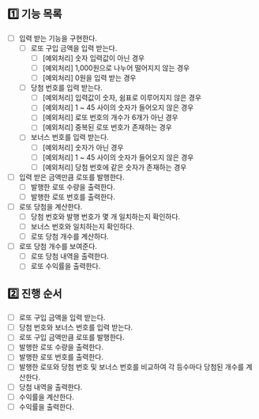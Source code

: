 ## 1️⃣ 기능 목록

- [ ] 입력 받는 기능을 구현한다.
  - [ ] 로또 구입 금액을 입력 받는다.
    - [ ] [예외처리] 숫자 입력값이 아닌 경우
    - [ ] [예외처리] 1,000원으로 나누어 떨어지지 않는 경우
    - [ ] [예외처리] 0원을 입력 받는 경우
  - [ ] 당첨 번호를 입력 받는다.
    - [ ] [예외처리] 입력값이 숫자, 쉼표로 이루어지지 않은 경우
    - [ ] [예외처리] 1 ~ 45 사이의 숫자가 들어오지 않은 경우
    - [ ] [예외처리] 로또 번호의 개수가 6개가 아닌 경우
    - [ ] [예외처리] 중복된 로또 번호가 존재하는 경우
  - [ ] 보너스 번호를 입력 받는다.
    - [ ] [예외처리] 숫자가 아닌 경우
    - [ ] [예외처리] 1 ~ 45 사이의 숫자가 들어오지 않은 경우
    - [ ] [예외처리] 당첨 번호에 같은 숫자가 존재하는 경우
- [ ] 입력 받은 금액만큼 로또를 발행한다.
  - [ ] 발행한 로또 수량을 출력한다.
  - [ ] 발행한 로또 번호를 출력한다.
- [ ] 로또 당첨을 계산한다.
  - [ ] 당첨 번호와 발행 번호가 몇 개 일치하는지 확인하다.
  - [ ] 보너스 번호와 일치하는지 확인하다.
  - [ ] 로또 당첨 개수를 계산하다.
- [ ] 로또 당첨 개수를 보여준다.
  - [ ] 로또 당첨 내역을 출력한다.
  - [ ] 로또 수익률을 출력한다.

## 2️⃣ 진행 순서
- [ ] 로또 구입 금액을 입력 받는다.
- [ ] 당첨 번호와 보너스 번호를 입력 받는다.
- [ ] 로또 구입 금액만큼 로또를 발행한다.
- [ ] 발행한 로또 수량을 출력한다.
- [ ] 발행한 로또 번호를 출력한다.
- [ ] 발행한 로또와 당첨 번호 및 보너스 번호를 비교하여 각 등수마다 당첨된 개수를 계산한다.
- [ ] 당첨 내역을 출력한다.
- [ ] 수익률을 계산한다.
- [ ] 수익률을 출력한다.
